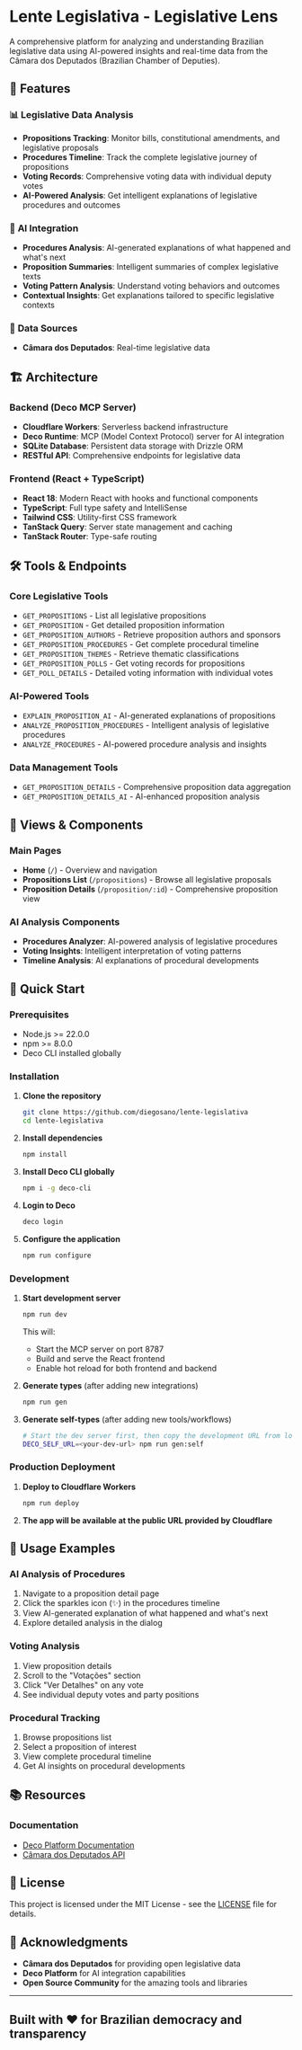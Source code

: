 # Lente Legislativa - Legislative Lens

A comprehensive platform for analyzing and understanding Brazilian legislative data using AI-powered insights and real-time data from the Câmara dos Deputados (Brazilian Chamber of Deputies).

## 🚀 Features

### 📊 **Legislative Data Analysis**

- **Propositions Tracking**: Monitor bills, constitutional amendments, and legislative proposals
- **Procedures Timeline**: Track the complete legislative journey of propositions
- **Voting Records**: Comprehensive voting data with individual deputy votes
- **AI-Powered Analysis**: Get intelligent explanations of legislative procedures and outcomes

### 🤖 **AI Integration**

- **Procedures Analysis**: AI-generated explanations of what happened and what's next
- **Proposition Summaries**: Intelligent summaries of complex legislative texts
- **Voting Pattern Analysis**: Understand voting behaviors and outcomes
- **Contextual Insights**: Get explanations tailored to specific legislative contexts

### 🎯 **Data Sources**

- **Câmara dos Deputados**: Real-time legislative data

## 🏗️ Architecture

### **Backend (Deco MCP Server)**

- **Cloudflare Workers**: Serverless backend infrastructure
- **Deco Runtime**: MCP (Model Context Protocol) server for AI integration
- **SQLite Database**: Persistent data storage with Drizzle ORM
- **RESTful API**: Comprehensive endpoints for legislative data

### **Frontend (React + TypeScript)**

- **React 18**: Modern React with hooks and functional components
- **TypeScript**: Full type safety and IntelliSense
- **Tailwind CSS**: Utility-first CSS framework
- **TanStack Query**: Server state management and caching
- **TanStack Router**: Type-safe routing

## 🛠️ Tools & Endpoints

### **Core Legislative Tools**

- `GET_PROPOSITIONS` - List all legislative propositions
- `GET_PROPOSITION` - Get detailed proposition information
- `GET_PROPOSITION_AUTHORS` - Retrieve proposition authors and sponsors
- `GET_PROPOSITION_PROCEDURES` - Get complete procedural timeline
- `GET_PROPOSITION_THEMES` - Retrieve thematic classifications
- `GET_PROPOSITION_POLLS` - Get voting records for propositions
- `GET_POLL_DETAILS` - Detailed voting information with individual votes

### **AI-Powered Tools**

- `EXPLAIN_PROPOSITION_AI` - AI-generated explanations of propositions
- `ANALYZE_PROPOSITION_PROCEDURES` - Intelligent analysis of legislative procedures
- `ANALYZE_PROCEDURES` - AI-powered procedure analysis and insights

### **Data Management Tools**

- `GET_PROPOSITION_DETAILS` - Comprehensive proposition data aggregation
- `GET_PROPOSITION_DETAILS_AI` - AI-enhanced proposition analysis

## 🎨 Views & Components

### **Main Pages**

- **Home** (`/`) - Overview and navigation
- **Propositions List** (`/propositions`) - Browse all legislative proposals
- **Proposition Details** (`/proposition/:id`) - Comprehensive proposition view

### **AI Analysis Components**

- **Procedures Analyzer**: AI-powered analysis of legislative procedures
- **Voting Insights**: Intelligent interpretation of voting patterns
- **Timeline Analysis**: AI explanations of procedural developments

## 🚀 Quick Start

### **Prerequisites**

- Node.js >= 22.0.0
- npm >= 8.0.0
- Deco CLI installed globally

### **Installation**

1. **Clone the repository**

   ```bash
   git clone https://github.com/diegosano/lente-legislativa
   cd lente-legislativa
   ```

2. **Install dependencies**

   ```bash
   npm install
   ```

3. **Install Deco CLI globally**

   ```bash
   npm i -g deco-cli 
   ```

4. **Login to Deco**

   ```bash
   deco login
   ```

5. **Configure the application**

   ```bash
   npm run configure
   ```

### **Development**

1. **Start development server**

   ```bash
   npm run dev
   ```

   This will:
   - Start the MCP server on port 8787
   - Build and serve the React frontend
   - Enable hot reload for both frontend and backend

2. **Generate types** (after adding new integrations)

   ```bash
   npm run gen
   ```

3. **Generate self-types** (after adding new tools/workflows)

   ```bash
   # Start the dev server first, then copy the development URL from logs
   DECO_SELF_URL=<your-dev-url> npm run gen:self
   ```

### **Production Deployment**

1. **Deploy to Cloudflare Workers**

   ```bash
   npm run deploy
   ```

2. **The app will be available at the public URL provided by Cloudflare**

## 📱 Usage Examples

### **AI Analysis of Procedures**

1. Navigate to a proposition detail page
2. Click the sparkles icon (✨) in the procedures timeline
3. View AI-generated explanation of what happened and what's next
4. Explore detailed analysis in the dialog

### **Voting Analysis**

1. View proposition details
2. Scroll to the "Votações" section
3. Click "Ver Detalhes" on any vote
4. See individual deputy votes and party positions

### **Procedural Tracking**

1. Browse propositions list
2. Select a proposition of interest
3. View complete procedural timeline
4. Get AI insights on procedural developments

## 📚 Resources

### **Documentation**

- [Deco Platform Documentation](https://deco.chat/docs)
- [Câmara dos Deputados API](https://dadosabertos.camara.leg.br/swagger/api.html)

## 📄 License

This project is licensed under the MIT License - see the [LICENSE](LICENSE) file for details.

## 🙏 Acknowledgments

- **Câmara dos Deputados** for providing open legislative data
- **Deco Platform** for AI integration capabilities
- **Open Source Community** for the amazing tools and libraries

---

## Built with ❤️ for Brazilian democracy and transparency
